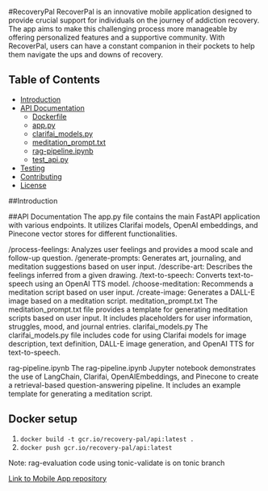 #RecoveryPal 
RecoverPal is an innovative mobile application designed to provide crucial support for individuals on the journey of addiction recovery. 
The app aims to make this challenging process more manageable by offering personalized features and a supportive community. 
With RecoverPal, users can have a constant companion in their pockets to help them navigate the ups and downs of recovery.
## Table of Contents

- [Introduction](#introduction)
- [API Documentation](#api-documentation)
  - [Dockerfile](#dockerfile)
  - [app.py](#apppy)
  - [clarifai_models.py](#clarifaimodelspy)
  - [meditation_prompt.txt](#meditationprompttxt)
  - [rag-pipeline.ipynb](#ragpipelineipynb)
  - [test_api.py](#testapipy)
- [Testing](#testing)
- [Contributing](#contributing)
- [License](#license)

##Introduction

##API Documentation
The app.py file contains the main FastAPI application with various endpoints. It utilizes Clarifai models, OpenAI embeddings, and Pinecone vector stores for different functionalities.

/process-feelings: Analyzes user feelings and provides a mood scale and follow-up question.
/generate-prompts: Generates art, journaling, and meditation suggestions based on user input.
/describe-art: Describes the feelings inferred from a given drawing.
/text-to-speech: Converts text-to-speech using an OpenAI TTS model.
/choose-meditation: Recommends a meditation script based on user input.
/create-image: Generates a DALL-E image based on a meditation script.
meditation_prompt.txt
The meditation_prompt.txt file provides a template for generating meditation scripts based on user input. It includes placeholders for user information, struggles, mood, and journal entries.
clarifai_models.py
The clarifai_models.py file includes code for using Clarifai models for image description, text definition, DALL-E image generation, and OpenAI TTS for text-to-speech.

rag-pipeline.ipynb
The rag-pipeline.ipynb Jupyter notebook demonstrates the use of LangChain, Clarifai, OpenAIEmbeddings, and Pinecone to create a retrieval-based question-answering pipeline. It includes an example template for generating a meditation script.

## Docker setup
1. `docker build -t gcr.io/recovery-pal/api:latest .`
2. `docker push gcr.io/recovery-pal/api:latest`

Note: rag-evaluation code using tonic-validate is on tonic branch

[Link to Mobile App repository](https://github.com/Louisljz/RecoveryPal-App)
